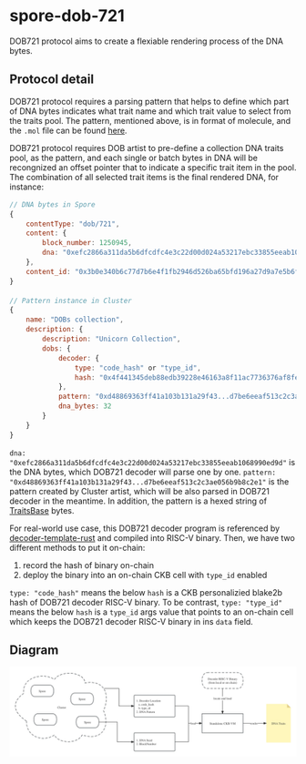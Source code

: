 # spore-dob-721

DOB721 protocol aims to create a flexiable rendering process of the DNA bytes.

## Protocol detail
DOB721 protocol requires a parsing pattern that helps to define which part of DNA bytes indicates what trait name and which trait value to select from the traits pool. The pattern, mentioned above, is in format of molecule, and the `.mol` file can be found [here](https://github.com/sporeprotocol/spore-dob-721/blob/master/src/schema/dob_721.mol).

DOB721 protocol requires DOB artist to pre-define a collection DNA traits pool, as the pattern, and each single or batch bytes in DNA will be recongnized an offset pointer that to indicate a specific trait item in the pool. The combination of all selected trait items is the final rendered DNA, for instance:

```javascript
// DNA bytes in Spore 
{
    contentType: "dob/721",
    content: {
        block_number: 1250945,
        dna: "0xefc2866a311da5b6dfcdfc4e3c22d00d024a53217ebc33855eeab1068990ed9d"
    },
    content_id: "0x3b0e340b6c77d7b6e4f1fb2946d526ba65bfd196a27d9a7e5b6f06b82af5d07e"
}

// Pattern instance in Cluster
{
    name: "DOBs collection",
    description: {
        description: "Unicorn Collection",
        dobs: {
            decoder: {
                type: "code_hash" or "type_id",
                hash: "0x4f441345deb88edb39228e46163a8f11ac7736376af8fe5e791e194038a3ec7b"
            },
            pattern: "0xd48869363ff41a103b131a29f43...d7be6eeaf513c2c3ae056b9b8c2e1",
            dna_bytes: 32
        }
    }
}
```

`dna: "0xefc2866a311da5b6dfcdfc4e3c22d00d024a53217ebc33855eeab1068990ed9d"` is the DNA bytes, which DOB721 decoder will parse one by one. `pattern: "0xd48869363ff41a103b131a29f43...d7be6eeaf513c2c3ae056b9b8c2e1"` is the pattern created by Cluster artist, which will be also parsed in DOB721 decoder in the meantime. In addition, the pattern is a hexed string of [TraitsBase](https://github.com/sporeprotocol/spore-dob-721/blob/master/src/schema/dob_721.mol#L43) bytes.

For real-world use case, this DOB721 decoder program is referenced by [decoder-template-rust](https://github.com/sporeprotocol/decoder-template-rust) and compiled into RISC-V binary. Then, we have two different methods to put it on-chain:
1. record the hash of binary on-chain
2. deploy the binary into an on-chain CKB cell with `type_id` enabled

`type: "code_hash"` means the below `hash` is a CKB personalizied blake2b hash of DOB721 decoder RISC-V binary. To be contrast, `type: "type_id"` means the below `hash` is a `type_id` args value that points to an on-chain cell which keeps the DOB721 decoder RISC-V binary in ins `data` field.

## Diagram
![plot](./assets/DOB721.jpg)
